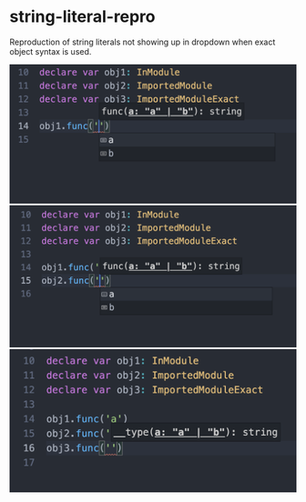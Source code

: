 # string-literal-repro

Reproduction of string literals not showing up in dropdown when exact object syntax is used.

<img src="images/normal-object.png" />
<img src="images/inexact-object.png" />
<img src="images/exact-object.png" />
